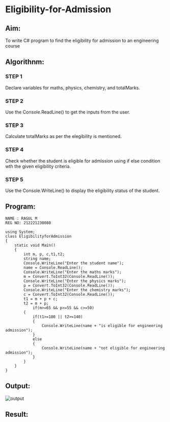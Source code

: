 # Eligibility-for-Admission

## Aim:
To write C# program to find the eligibility for admission to an engineering course

## Algorithnm:
### STEP 1
Declare variables for maths, physics, chemistry, and totalMarks.
### STEP 2
Use the Console.ReadLine() to get the inputs from the user.
### STEP 3
Calculate totalMarks as per the elegibility is mentioned.
### STEP 4
Check whether the student is eligible for admission using if else condition wth the given eligibility criteria.
### STEP 5
Use the Console.WriteLine() to display the eligibility status of the student.

## Program:
~~~
NAME : RAGUL M
REG NO: 212221230080
~~~
~~~
using System;
class EligibilityforAdmission
{
    static void Main()
    {
        int m, p, c,t1,t2;
        string name;
        Console.WriteLine("Enter the student name");
        name = Console.ReadLine();
        Console.WriteLine("Enter the maths marks");
        m = Convert.ToInt32(Console.ReadLine());
        Console.WriteLine("Enter the physics marks");
        p = Convert.ToInt32(Console.ReadLine());
        Console.WriteLine("Enter the chemistry marks");
        c = Convert.ToInt32(Console.ReadLine());
        t1 = m + p + c;
        t2 = m + p;
            if(m>=65 && p>=55 && c>=50)
        {
            if(t1>=180 || t2>=140)
            {
                Console.WriteLine(name + "is eligible for engineering admission");
            }
            else
            {
                Console.WriteLine(name + "not eligible for engineering admission");
            }
        }
    }
}
~~~


## Output:
![output]()


## Result:
